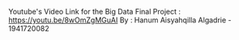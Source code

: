 Youtube's Video Link for the Big Data Final Project : 
https://youtu.be/8wOmZgMGuAI
By : Hanum Aisyahqilla Algadrie - 1941720082
